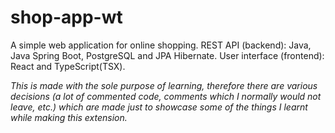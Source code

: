 # shop-app-wt
A simple web application for online shopping.
REST API (backend): Java, Java Spring Boot, PostgreSQL and JPA Hibernate.
User interface (frontend): React and TypeScript(TSX).

*This is made with the sole purpose of learning, therefore there are various decisions (a lot of commented code, comments which I normally would not leave, etc.) which are made just to showcase some of the things I learnt while making this extension.*
